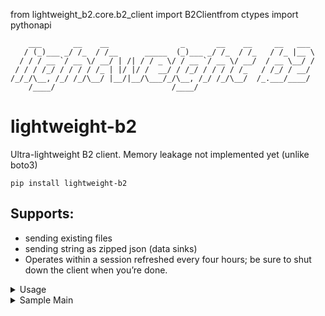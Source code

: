 from lightweight_b2.core.b2_client import B2Clientfrom ctypes import pythonapi

        ___       __    __                _       __    __     __   ___ 
       / (_)___ _/ /_  / /__      _____  (_)___ _/ /_  / /_   / /_ |__ \
      / / / __ `/ __ \/ __/ | /| / / _ \/ / __ `/ __ \/ __/  / __ \__/ /
     / / / /_/ / / / / /_ | |/ |/ /  __/ / /_/ / / / / /_   / /_/ / __/ 
    /_/_/\__, /_/ /_/\__/ |__/|__/\___/_/\__, /_/ /_/\__/  /_.___/____/ 
        /____/                          /____/                                

# lightweight-b2
Ultra-lightweight B2 client. Memory leakage not implemented yet (unlike boto3)
```commandline
pip install lightweight-b2
```


## Supports:  
- sending existing files  
- sending string as zipped json (data sinks)
- Operates within a session refreshed every four hours; be sure to shut down the client when you’re done.

<details>
  <summary>Usage </summary>
Create StorageConnectionParameters:

```python 
from lightweight_b2 import StorageConnectionParameters

storage_connection_parameters = StorageConnectionParameters(
    backblaze_access_key_id='access_key_id',
    backblaze_secret_access_key='secret_access_key',
    backblaze_endpoint_url='endpoint_url',
    backblaze_bucket_name='bucket_name'
)
```
Or just put em into the .env file. Load the .env using load_dotenv()  
StorageConnectionParameters() will read all of parameters in format:  

```
BACKBLAZE_ACCESS_KEY_ID=  
BACKBLAZE_SECRET_ACCESS_KEY=  
BACKBLAZE_ENDPOINT_URL=  
BACKBLAZE_BUCKET_NAME=  
```
or
```
AZURE_BLOB_PARAMETERS_WITH_KEY=  
AZURE_CONTAINER_NAME=
```
then:
```python
load_dotenv(env_path)
storage_connection_parameters = StorageConnectionParameters()
```


```python
b2_client = B2Client(storage_connection_parameters)

b2_client.upload_existing_file(file_path='C:/JohnnySins/Documents/SomeFile.csv')

b2_client.upload_zipped_jsoned_string(
    data='{some_sophisticated_data....}',
    file_name='some_csv_name.csv'
)

b2_client.shutdown()
```


</details>

<details>
  <summary>Sample Main </summary>
And the final sample main.py would look like:

```python
from lightweight_b2 import B2Client, StorageConnectionParameters


if __name__ == '__main__ ':

    storage_connection_parameters = StorageConnectionParameters(
        backblaze_access_key_id='access_key_id',
        backblaze_secret_access_key='secret_access_key',
        backblaze_endpoint_url='endpoint_url',
        backblaze_bucket_name='bucket_name'
    )

    """
    Or just put em into the .env file. Load the .env using:
    
            load_dotenv(env_path)
    
    and then read it using:
    
            storage_connection_parameters = StorageConnectionParameters()
    """

    b2_client = B2Client(storage_connection_parameters)

    b2_client.upload_existing_file(file_path='C:/JohnnySins/Documents/SomeFile.csv')

    b2_client.upload_zipped_jsoned_string(
        data='some_sophisticated_data....',
        file_name='some_csv_name.csv'
    )

    b2_client.shutdown()

```


